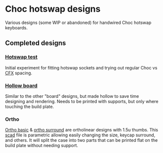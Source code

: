 # Choc hotswap designs

Various designs (some WIP or abandoned) for handwired Choc hotswap keyboards.

## Completed designs

### [Hotswap test](hotswap-test.stl)

Initial experiment for fitting hotswap sockets and trying out regular Choc vs [CFX](https://chosfox.com/collections/low-profile-keycaps/products/chocfox-cfx-choc-keycaps) spacing.

### [Hollow board](hollow-board.stl)

Similar to the other "board" designs, but made hollow to save time designing and rendering. Needs to be printed with supports, but only where touching the build plate.

### Ortho

[Ortho basic](ortho-4x10-basic.stl) & [ortho surround](ortho-4x10-surround.stl) are ortholinear designs with 1.5u thumbs. This [scad](ortho.scad) file is parametric allowing easily changing the size, keycap surround, and others. It will split the case into two parts that can be printed flat on the build plate without needing support.
